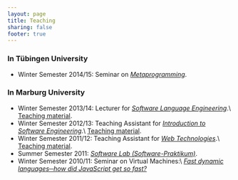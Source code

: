 ```yaml
---
layout: page
title: Teaching
sharing: false
footer: true
---
```


### In Tübingen University

* Winter Semester 2014/15: Seminar on
  [*Metaprogramming*](http://ps-mr.github.io/ws14-metaprogramming.html).

### In Marburg University

* Winter Semester 2013/14: Lecturer for [*Software Language Engineering*](http://www.uni-marburg.de/fb12/ps/teaching/ws13/sle).\\
  [Teaching material](http://www.informatik.uni-marburg.de/~pgiarrusso/teaching/eise12).
* Winter Semester 2012/13: Teaching Assistant for [*Introduction to Software Engineering*](http://www.uni-marburg.de/fb12/ps/teaching/ws12/eise).\\
  [Teaching material](http://www.informatik.uni-marburg.de/~pgiarrusso/teaching/eise12).
* Winter Semester 2011/12: Teaching Assistant for [*Web Technologies*](http://www.uni-marburg.de/fb12/ps/teaching/ws11/webtec).\\
  [Teaching material](http://www.informatik.uni-marburg.de/~pgiarrusso/teaching/webtec11).
* Summer Semester 2011: [*Software Lab (Software-Praktikum)*](http://www.uni-marburg.de/fb12/ps/teaching/ss11/swprak).
* Winter Semester 2010/11: Seminar on Virtual Machines:\\
  [*Fast dynamic languages─how did JavaScript get so fast?*](http://www.informatik.uni-marburg.de/~pgiarrusso/vm/)
